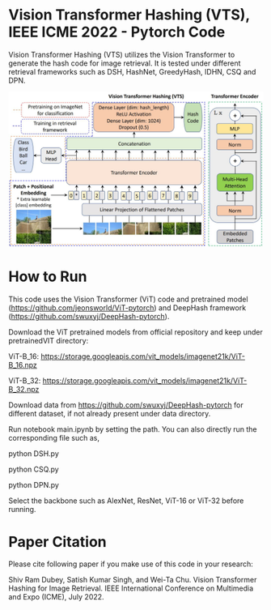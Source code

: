 # Vision Transformer Hashing (VTS), IEEE ICME 2022 - Pytorch Code

Vision Transformer Hashing (VTS) utilizes the Vision Transformer to generate the hash code for image retrieval. 
It is tested under different retrieval frameworks such as DSH, HashNet, GreedyHash, IDHN, CSQ and DPN.

![VTS](VTS.JPG)



# How to Run

This code uses the Vision Transformer (ViT) code and pretrained model (https://github.com/jeonsworld/ViT-pytorch) and DeepHash framework (https://github.com/swuxyj/DeepHash-pytorch).

Download the ViT pretrained models from official repository and keep under pretrainedVIT directory:

ViT-B_16: https://storage.googleapis.com/vit_models/imagenet21k/ViT-B_16.npz 

ViT-B_32: https://storage.googleapis.com/vit_models/imagenet21k/ViT-B_32.npz

Download data from https://github.com/swuxyj/DeepHash-pytorch for different dataset, if not already present under data directory.

Run notebook main.ipynb by setting the path. You can also directly run the corresponding file such as, 

python DSH.py

python CSQ.py

python DPN.py

Select the backbone such as AlexNet, ResNet, ViT-16 or ViT-32 before running.

# Paper Citation
Please cite following paper if you make use of this code in your research:

Shiv Ram Dubey, Satish Kumar Singh, and Wei-Ta Chu. Vision Transformer Hashing for Image Retrieval. IEEE International Conference on Multimedia and Expo (ICME), July 2022.
